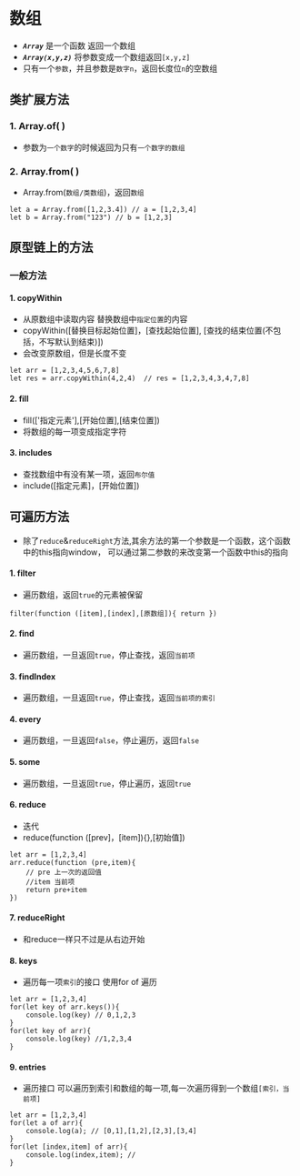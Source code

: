 # 数组
 * ***`Array`*** 是一个函数 返回一个数组
 * ***`Array(x,y,z)`*** 将参数变成一个数组返回`[x,y,z]`
 * 只有一个`参数`，并且参数是`数字n`，返回长度位`n`的空数组
## 类扩展方法
### 1. Array.of( )
* 参数为`一个数字`的时候返回为只有`一个数字的数组`
### 2. Array.from( )
* Array.from(`数组/类数组`)，返回`数组`
```
let a = Array.from([1,2,3.4]) // a = [1,2,3,4]
let b = Array.from("123") // b = [1,2,3]
```
## 原型链上的方法
### 一般方法
#### 1. copyWithin
* 从原数组中读取内容 替换数组中`指定位置`的内容
* copyWithin([替换目标起始位置]，[查找起始位置], [查找的结束位置(不包括，不写默认到结束)])
* 会改变原数组，但是长度不变
```
let arr = [1,2,3,4,5,6,7,8]
let res = arr.copyWithin(4,2,4)  // res = [1,2,3,4,3,4,7,8]
```
#### 2. fill
* fill(['指定元素'],[开始位置],[结束位置])
* 将数组的每一项变成指定字符
#### 3. includes
* 查找数组中有没有某一项，返回`布尔值`
* include([指定元素]，[开始位置])

## 可遍历方法
* 除了`reduce`&`reduceRight`方法,其余方法的第一个参数是一个函数，这个函数中的this指向window，
可以通过第二参数的来改变第一个函数中this的指向
#### 1. filter
* 遍历数组，返回`true`的元素被保留
```
filter(function ([item],[index],[原数组]){ return })
```
#### 2. find
* 遍历数组，一旦返回`true`，停止查找，返回`当前项`
#### 3. findIndex
* 遍历数组，一旦返回`true`，停止查找，返回`当前项的索引`
#### 4. every
* 遍历数组，一旦返回`false`，停止遍历，返回`false`
#### 5. some
* 遍历数组，一旦返回`true`，停止遍历，返回`true`
#### 6. reduce
* 迭代
* reduce(function ([prev]，[item]){},[初始值])
```
let arr = [1,2,3,4]
arr.reduce(function (pre,item){
    // pre 上一次的返回值
    //item 当前项
    return pre+item
})
```
#### 7. reduceRight
* 和reduce一样只不过是从右边开始
#### 8. keys
* 遍历每一项`索引`的接口 使用for of 遍历
```
let arr = [1,2,3,4]
for(let key of arr.keys()){
    console.log(key) // 0,1,2,3
}
for(let key of arr){
    console.log(key) //1,2,3,4
}
```
#### 9. entries
* 遍历接口 可以遍历到索引和数组的每一项,每一次遍历得到一个数组`[索引，当前项]`
```
let arr = [1,2,3,4]
for(let a of arr){
    console.log(a); // [0,1],[1,2],[2,3],[3,4]
}
for(let [index,item] of arr){
    console.log(index,item); //
}
```




